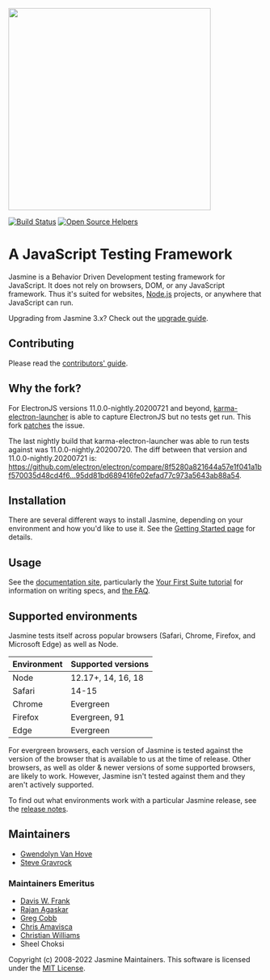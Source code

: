 <a name="README">[<img src="https://rawgithub.com/jasmine/jasmine/main/images/jasmine-horizontal.svg" width="400px" />](http://jasmine.github.io)</a>

[![Build Status](https://circleci.com/gh/jasmine/jasmine.svg?style=shield)](https://circleci.com/gh/jasmine/jasmine)
[![Open Source Helpers](https://www.codetriage.com/jasmine/jasmine/badges/users.svg)](https://www.codetriage.com/jasmine/jasmine)

# A JavaScript Testing Framework

Jasmine is a Behavior Driven Development testing framework for JavaScript. It does not rely on browsers, DOM, or any JavaScript framework. Thus it's suited for websites, [Node.js](http://nodejs.org) projects, or anywhere that JavaScript can run.

Upgrading from Jasmine 3.x? Check out the [upgrade guide](https://jasmine.github.io/tutorials/upgrading_to_Jasmine_4.0).

## Contributing

Please read the [contributors' guide](https://github.com/jasmine/jasmine/blob/main/.github/CONTRIBUTING.md).

## Why the fork?

For ElectronJS versions 11.0.0-nightly.20200721 and beyond, [karma-electron-launcher](https://github.com/lele85/karma-electron-launcher) is able to capture ElectronJS but no tests get run.  This fork [patches](https://github.com/v-kpheng/jasmine/blob/electron-missing-jasmineFile/src/core/util.js#L119) the issue.

The last nightly build that karma-electron-launcher was able to run tests against was 11.0.0-nightly.20200720.  The diff between that version and 11.0.0-nightly.20200721 is: https://github.com/electron/electron/compare/8f5280a821644a57e1f041a1bf570035d48cd4f6...95dd81bd689416fe02efad77c973a5643ab88a54.

## Installation

There are several different ways to install Jasmine, depending on your 
environment and how you'd like to use it. See the [Getting Started page](https://jasmine.github.io/pages/getting_started.html)
for details.

## Usage

See the [documentation site](https://jasmine.github.io/pages/docs_home.html),
particularly the [Your First Suite tutorial](https://jasmine.github.io/tutorials/your_first_suite)
for information on writing specs, and [the FAQ](https://jasmine.github.io/pages/faq.html).

## Supported environments

Jasmine tests itself across popular browsers (Safari, Chrome, Firefox, and
Microsoft Edge) as well as Node.

| Environment       | Supported versions |
|-------------------|--------------------|
| Node              | 12.17+, 14, 16, 18 |
| Safari            | 14-15              |
| Chrome            | Evergreen          |
| Firefox           | Evergreen, 91      |
| Edge              | Evergreen          |

For evergreen browsers, each version of Jasmine is tested against the version of the browser that is available to us
at the time of release. Other browsers, as well as older & newer versions of some supported browsers, are likely to work.
However, Jasmine isn't tested against them and they aren't actively supported. 

To find out what environments work with a particular Jasmine release, see the [release notes](https://github.com/jasmine/jasmine/tree/main/release_notes).

## Maintainers

* [Gwendolyn Van Hove](mailto:gwen@slackersoft.net)
* [Steve Gravrock](mailto:sdg@panix.com)

### Maintainers Emeritus

* [Davis W. Frank](mailto:dwfrank@pivotal.io)
* [Rajan Agaskar](mailto:rajan@pivotal.io)
* [Greg Cobb](mailto:gcobb@pivotal.io)
* [Chris Amavisca](mailto:camavisca@pivotal.io)
* [Christian Williams](mailto:antixian666@gmail.com)
* Sheel Choksi

Copyright (c) 2008-2022 Jasmine Maintainers. This software is licensed under the [MIT License](https://github.com/jasmine/jasmine/blob/main/MIT.LICENSE).

